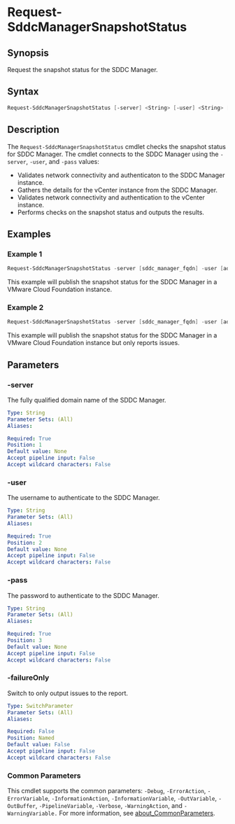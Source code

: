 # Request-SddcManagerSnapshotStatus

## Synopsis

Request the snapshot status for the SDDC Manager.

## Syntax

```powershell
Request-SddcManagerSnapshotStatus [-server] <String> [-user] <String> [-pass] <String> [-failureOnly] [<CommonParameters>]
```

## Description

The `Request-SddcManagerSnapshotStatus` cmdlet checks the snapshot status for SDDC Manager.
The cmdlet connects to the SDDC Manager using the `-server`, `-user`, and `-pass` values:

- Validates network connectivity and authenticaton to the SDDC Manager instance.
- Gathers the details for the vCenter instance from the SDDC Manager.
- Validates network connectivity and authentication to the vCenter instance.
- Performs checks on the snapshot status and outputs the results.

## Examples

### Example 1

```powershell
Request-SddcManagerSnapshotStatus -server [sddc_manager_fqdn] -user [admin_username] -pass [admin_password]
```

This example will publish the snapshot status for the SDDC Manager in a VMware Cloud Foundation instance.

### Example 2

```powershell
Request-SddcManagerSnapshotStatus -server [sddc_manager_fqdn] -user [admin_username] -pass [admin_password] -failureOnly
```

This example will publish the snapshot status for the SDDC Manager in a VMware Cloud Foundation instance but only reports issues.

## Parameters

### -server

The fully qualified domain name of the SDDC Manager.

```yaml
Type: String
Parameter Sets: (All)
Aliases:

Required: True
Position: 1
Default value: None
Accept pipeline input: False
Accept wildcard characters: False
```

### -user

The username to authenticate to the SDDC Manager.

```yaml
Type: String
Parameter Sets: (All)
Aliases:

Required: True
Position: 2
Default value: None
Accept pipeline input: False
Accept wildcard characters: False
```

### -pass

The password to authenticate to the SDDC Manager.

```yaml
Type: String
Parameter Sets: (All)
Aliases:

Required: True
Position: 3
Default value: None
Accept pipeline input: False
Accept wildcard characters: False
```

### -failureOnly

Switch to only output issues to the report.

```yaml
Type: SwitchParameter
Parameter Sets: (All)
Aliases:

Required: False
Position: Named
Default value: False
Accept pipeline input: False
Accept wildcard characters: False
```

### Common Parameters

This cmdlet supports the common parameters: `-Debug`, `-ErrorAction`, `-ErrorVariable`, `-InformationAction`, `-InformationVariable`, `-OutVariable`, `-OutBuffer`, `-PipelineVariable`, `-Verbose`, `-WarningAction`, and `-WarningVariable.` For more information, see [about_CommonParameters](http://go.microsoft.com/fwlink/?LinkID=113216).
